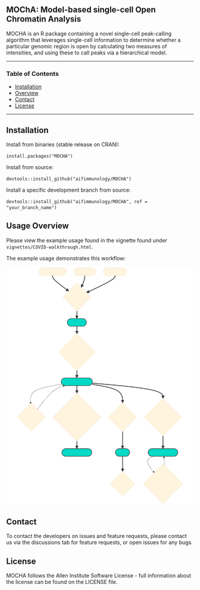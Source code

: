 MOChA: Model-based single-cell Open Chromatin Analysis
------------------------------------------------------------------------

MOCHA is an R package containing a novel single-cell peak-calling algorithm that leverages single-cell information to determine whether a particular genomic region is open by calculating two measures of intensities, and using these to call peaks via a hierarchical model.

------------------------------------------------------------------------

### Table of Contents

-   [Installation](#installation)
-   [Overview](#overview)
-   [Contact](#contact)
-   [License](#license)


-----------------------------------------------------------------------



## <a name="installation"></a> Installation
Install from binaries (stable release on CRAN):
  
    install.packages("MOCHA")
    
Install from source:

    devtools::install_github("aifimmunology/MOCHA")

Install a specific development branch from source:

    devtools::install_github("aifimmunology/MOCHA", ref = "your_branch_name")

## <a name="overview"></a> Usage Overview

Please view the example usage found in the vignette found under
`vignettes/COVID-walkthrough.html`.

The example usage demonstrates this workflow: 

![](man/figures/workflow.svg)

## <a name="contact"></a> Contact

To contact the developers on issues and feature requests, please contact us via the discussions tab for feature requests, or open issues for any bugs.

## <a name="license"></a> License

MOCHA follows the Allen Institute Software License - full information about the license can be found on the LICENSE file.

